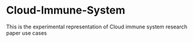 # Cloud-Immune-System
This is the experimental representation of Cloud immune system research paper use cases 
